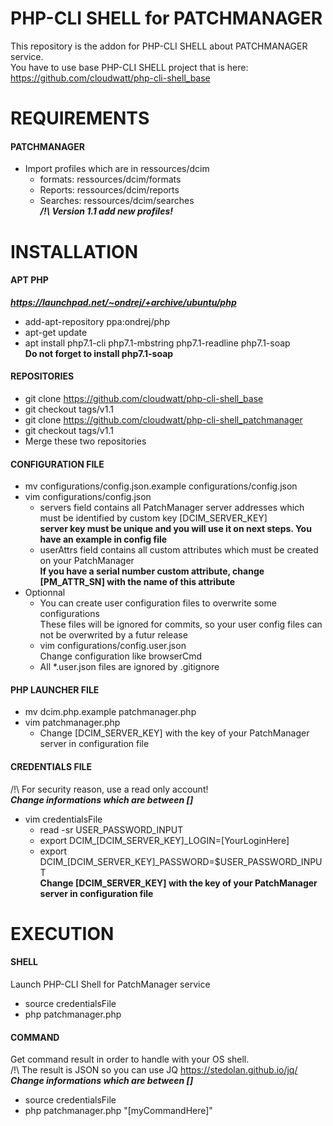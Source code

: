 # PHP-CLI SHELL for PATCHMANAGER

This repository is the addon for PHP-CLI SHELL about PATCHMANAGER service.  
You have to use base PHP-CLI SHELL project that is here: https://github.com/cloudwatt/php-cli-shell_base


# REQUIREMENTS

#### PATCHMANAGER
* Import profiles which are in ressources/dcim
    * formats: ressources/dcim/formats
	* Reports: ressources/dcim/reports
	* Searches: ressources/dcim/searches  
__*/!\ Version 1.1 add new profiles!*__


# INSTALLATION

#### APT PHP
__*https://launchpad.net/~ondrej/+archive/ubuntu/php*__
* add-apt-repository ppa:ondrej/php
* apt-get update
* apt install php7.1-cli php7.1-mbstring php7.1-readline php7.1-soap  
__Do not forget to install php7.1-soap__

#### REPOSITORIES
* git clone https://github.com/cloudwatt/php-cli-shell_base
* git checkout tags/v1.1
* git clone https://github.com/cloudwatt/php-cli-shell_patchmanager
* git checkout tags/v1.1
* Merge these two repositories
	
#### CONFIGURATION FILE
* mv configurations/config.json.example configurations/config.json
* vim configurations/config.json
    * servers field contains all PatchManager server addresses which must be identified by custom key [DCIM_SERVER_KEY]  
	  __server key must be unique and you will use it on next steps. You have an example in config file__
	* userAttrs field contains all custom attributes which must be created on your PatchManager  
	  __If you have a serial number custom attribute, change [PM_ATTR_SN] with the name of this attribute__
* Optionnal
    * You can create user configuration files to overwrite some configurations  
	  These files will be ignored for commits, so your user config files can not be overwrited by a futur release
	* vim configurations/config.user.json  
	  Change configuration like browserCmd
	* All *.user.json files are ignored by .gitignore

#### PHP LAUNCHER FILE
* mv dcim.php.example patchmanager.php
* vim patchmanager.php
    * Change [DCIM_SERVER_KEY] with the key of your PatchManager server in configuration file

#### CREDENTIALS FILE
/!\ For security reason, use a read only account!  
__*Change informations which are between []*__
* vim credentialsFile
    * read -sr USER_PASSWORD_INPUT
    * export DCIM_[DCIM_SERVER_KEY]_LOGIN=[YourLoginHere]
    * export DCIM_[DCIM_SERVER_KEY]_PASSWORD=$USER_PASSWORD_INPUT  
	  __Change [DCIM_SERVER_KEY] with the key of your PatchManager server in configuration file__


# EXECUTION

#### SHELL
Launch PHP-CLI Shell for PatchManager service
* source credentialsFile
* php patchmanager.php

#### COMMAND
Get command result in order to handle with your OS shell.  
/!\ The result is JSON so you can use JQ https://stedolan.github.io/jq/  
__*Change informations which are between []*__
* source credentialsFile
* php patchmanager.php "[myCommandHere]"